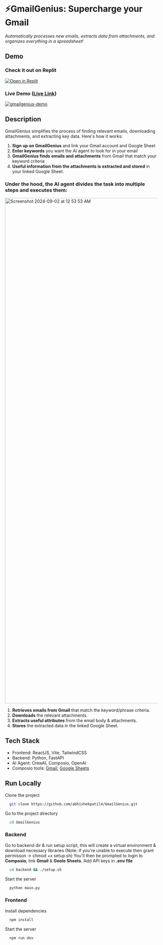 

# ⚡️GmailGenius: Supercharge your Gmail
*Automatically processes new emails, extracts data from attachments, and organizes everything in a spreadsheet!*

## Demo
### Check it out on Replit
[![Open in Replit](https://img.shields.io/badge/Open%20in-Replit-blue?logo=replit&style=for-the-badge)](https://replit.com/@abishkpatil/gmail-assistant-fb)

### Live Demo ([Live Link](https://gmail-assistant-six.vercel.app/))
[![gmailgenius-demo](https://github.com/user-attachments/assets/abb24495-d242-42f3-8cff-599182f735f4)](https://drive.google.com/file/d/1_CWZ3yNK4pxe8Ey1bnQq4C6H_lEHDICb/preview)

## Description
GmailGenius simplifies the process of finding relevant emails, downloading attachments, and extracting key data. Here's how it works:

1. **Sign up on GmailGenius** and link your Gmail account and Google Sheet
2. **Enter keywords** you want the AI agent to look for in your email
3. **GmailGenius finds emails and attachments** from Gmail that match your keyword criteria
4. **Useful information from the attachments is extracted and stored** in your linked Google Sheet.

### Under the hood, the AI agent divides the task into multiple steps and executes them:

<img width="1664" alt="Screenshot 2024-09-02 at 12 53 53 AM" src="https://github.com/user-attachments/assets/07d51b40-dbd1-4406-9a28-942a4c1e6f86">

1. **Retrieves emails from Gmail** that match the keyword/phrase criteria.
2. **Downloads** the relevant attachments.
3. **Extracts useful attributes** from the email body & attachments.
4. **Stores** the extracted data in the linked Google Sheet.

## Tech Stack
- Frontend: ReactJS, Vite, TailwindCSS
- Backend: Python, FastAPI
- AI Agent: CrewAI, Composio, OpenAI
- Composio tools: [Gmail](https://app.composio.dev/app/gmail), [Google Sheets](https://app.composio.dev/app/googlesheets)

## Run Locally

Clone the project

```bash
  git clone https://github.com/abhishekpatil4/GmailGenius.git
```

Go to the project directory

```bash
  cd GmailGenius
```

### Backend

Go to backend dir & run setup script, this will create a virtual environment & download necessary libraries (Note: if you're unable to execute then grant permisson -> chmod +x setup.sh)
You'll then be prompted to login to **Composio**, link **Gmail** & **Goole Sheets**. 
Add API keys in **.env file**

```bash
  cd backend && ./setup.sh
```

Start the server

```bash
  python main.py
```


### Frontend

Install dependencies

```bash
  npm install
```

Start the server

```bash
  npm run dev
```
  
